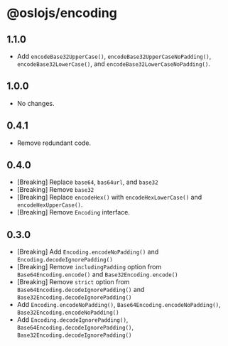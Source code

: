 # @oslojs/encoding

## 1.1.0

- Add `encodeBase32UpperCase()`, `encodeBase32UpperCaseNoPadding()`, `encodeBase32LowerCase()`, and `encodeBase32LowerCaseNoPadding()`.

## 1.0.0

- No changes.

## 0.4.1

- Remove redundant code.

## 0.4.0

- [Breaking] Replace `base64`, `bas64url`, and `base32`
- [Breaking] Remove `base32`
- [Breaking] Replace `encodeHex()` with `encodeHexLowerCase()` and `encodeHexUpperCase()`.
- [Breaking] Remove `Encoding` interface.

## 0.3.0

- [Breaking] Add `Encoding.encodeNoPadding()` and `Encoding.decodeIgnorePadding()`
- [Breaking] Remove `includingPadding` option from `Base64Encoding.encode()` and `Base32Encoding.encode()`
- [Breaking] Remove `strict` option from `Base64Encoding.decodeIgnorePadding()` and `Base32Encoding.decodeIgnorePadding()`
- Add `Encoding.encodeNoPadding()`, `Base64Encoding.encodeNoPadding()`, `Base32Encoding.encodeNoPadding()`
- Add `Encoding.decodeIgnorePadding()`, `Base64Encoding.decodeIgnorePadding()`, `Base32Encoding.decodeIgnorePadding()`
